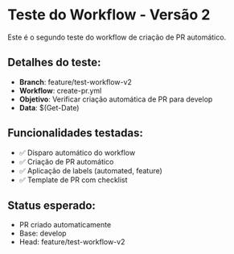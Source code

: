 # Teste do Workflow - Versão 2

Este é o segundo teste do workflow de criação de PR automático.

## Detalhes do teste:
- **Branch**: feature/test-workflow-v2
- **Workflow**: create-pr.yml
- **Objetivo**: Verificar criação automática de PR para develop
- **Data**: $(Get-Date)

## Funcionalidades testadas:
- ✅ Disparo automático do workflow
- ✅ Criação de PR automático
- ✅ Aplicação de labels (automated, feature)
- ✅ Template de PR com checklist

## Status esperado:
- PR criado automaticamente
- Base: develop
- Head: feature/test-workflow-v2 